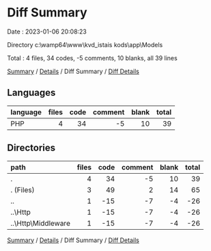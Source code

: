 # Diff Summary

Date : 2023-01-06 20:08:23

Directory c:\\wamp64\\www\\kvd_istais kods\\app\\Models

Total : 4 files,  34 codes, -5 comments, 10 blanks, all 39 lines

[Summary](results.md) / [Details](details.md) / Diff Summary / [Diff Details](diff-details.md)

## Languages
| language | files | code | comment | blank | total |
| :--- | ---: | ---: | ---: | ---: | ---: |
| PHP | 4 | 34 | -5 | 10 | 39 |

## Directories
| path | files | code | comment | blank | total |
| :--- | ---: | ---: | ---: | ---: | ---: |
| . | 4 | 34 | -5 | 10 | 39 |
| . (Files) | 3 | 49 | 2 | 14 | 65 |
| .. | 1 | -15 | -7 | -4 | -26 |
| ..\\Http | 1 | -15 | -7 | -4 | -26 |
| ..\\Http\\Middleware | 1 | -15 | -7 | -4 | -26 |

[Summary](results.md) / [Details](details.md) / Diff Summary / [Diff Details](diff-details.md)